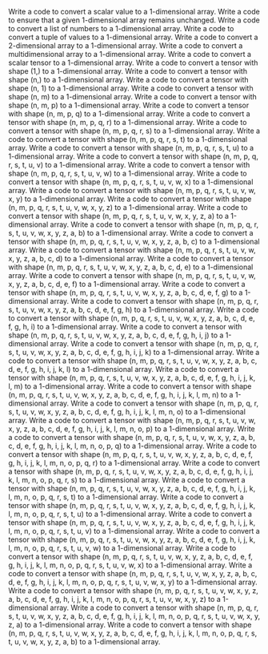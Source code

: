 Write a code to convert a scalar value to a 1-dimensional array.
Write a code to ensure that a given 1-dimensional array remains unchanged.
Write a code to convert a list of numbers to a 1-dimensional array.
Write a code to convert a tuple of values to a 1-dimensional array.
Write a code to convert a 2-dimensional array to a 1-dimensional array.
Write a code to convert a multidimensional array to a 1-dimensional array.
Write a code to convert a scalar tensor to a 1-dimensional array.
Write a code to convert a tensor with shape (1,) to a 1-dimensional array.
Write a code to convert a tensor with shape (n,) to a 1-dimensional array.
Write a code to convert a tensor with shape (n, 1) to a 1-dimensional array.
Write a code to convert a tensor with shape (n, m) to a 1-dimensional array.
Write a code to convert a tensor with shape (n, m, p) to a 1-dimensional array.
Write a code to convert a tensor with shape (n, m, p, q) to a 1-dimensional array.
Write a code to convert a tensor with shape (n, m, p, q, r) to a 1-dimensional array.
Write a code to convert a tensor with shape (n, m, p, q, r, s) to a 1-dimensional array.
Write a code to convert a tensor with shape (n, m, p, q, r, s, t) to a 1-dimensional array.
Write a code to convert a tensor with shape (n, m, p, q, r, s, t, u) to a 1-dimensional array.
Write a code to convert a tensor with shape (n, m, p, q, r, s, t, u, v) to a 1-dimensional array.
Write a code to convert a tensor with shape (n, m, p, q, r, s, t, u, v, w) to a 1-dimensional array.
Write a code to convert a tensor with shape (n, m, p, q, r, s, t, u, v, w, x) to a 1-dimensional array.
Write a code to convert a tensor with shape (n, m, p, q, r, s, t, u, v, w, x, y) to a 1-dimensional array.
Write a code to convert a tensor with shape (n, m, p, q, r, s, t, u, v, w, x, y, z) to a 1-dimensional array.
Write a code to convert a tensor with shape (n, m, p, q, r, s, t, u, v, w, x, y, z, a) to a 1-dimensional array.
Write a code to convert a tensor with shape (n, m, p, q, r, s, t, u, v, w, x, y, z, a, b) to a 1-dimensional array.
Write a code to convert a tensor with shape (n, m, p, q, r, s, t, u, v, w, x, y, z, a, b, c) to a 1-dimensional array.
Write a code to convert a tensor with shape (n, m, p, q, r, s, t, u, v, w, x, y, z, a, b, c, d) to a 1-dimensional array.
Write a code to convert a tensor with shape (n, m, p, q, r, s, t, u, v, w, x, y, z, a, b, c, d, e) to a 1-dimensional array.
Write a code to convert a tensor with shape (n, m, p, q, r, s, t, u, v, w, x, y, z, a, b, c, d, e, f) to a 1-dimensional array.
Write a code to convert a tensor with shape (n, m, p, q, r, s, t, u, v, w, x, y, z, a, b, c, d, e, f, g) to a 1-dimensional array.
Write a code to convert a tensor with shape (n, m, p, q, r, s, t, u, v, w, x, y, z, a, b, c, d, e, f, g, h) to a 1-dimensional array.
Write a code to convert a tensor with shape (n, m, p, q, r, s, t, u, v, w, x, y, z, a, b, c, d, e, f, g, h, i) to a 1-dimensional array.
Write a code to convert a tensor with shape (n, m, p, q, r, s, t, u, v, w, x, y, z, a, b, c, d, e, f, g, h, i, j) to a 1-dimensional array.
Write a code to convert a tensor with shape (n, m, p, q, r, s, t, u, v, w, x, y, z, a, b, c, d, e, f, g, h, i, j, k) to a 1-dimensional array.
Write a code to convert a tensor with shape (n, m, p, q, r, s, t, u, v, w, x, y, z, a, b, c, d, e, f, g, h, i, j, k, l) to a 1-dimensional array.
Write a code to convert a tensor with shape (n, m, p, q, r, s, t, u, v, w, x, y, z, a, b, c, d, e, f, g, h, i, j, k, l, m) to a 1-dimensional array.
Write a code to convert a tensor with shape (n, m, p, q, r, s, t, u, v, w, x, y, z, a, b, c, d, e, f, g, h, i, j, k, l, m, n) to a 1-dimensional array.
Write a code to convert a tensor with shape (n, m, p, q, r, s, t, u, v, w, x, y, z, a, b, c, d, e, f, g, h, i, j, k, l, m, n, o) to a 1-dimensional array.
Write a code to convert a tensor with shape (n, m, p, q, r, s, t, u, v, w, x, y, z, a, b, c, d, e, f, g, h, i, j, k, l, m, n, o, p) to a 1-dimensional array.
Write a code to convert a tensor with shape (n, m, p, q, r, s, t, u, v, w, x, y, z, a, b, c, d, e, f, g, h, i, j, k, l, m, n, o, p, q) to a 1-dimensional array.
Write a code to convert a tensor with shape (n, m, p, q, r, s, t, u, v, w, x, y, z, a, b, c, d, e, f, g, h, i, j, k, l, m, n, o, p, q, r) to a 1-dimensional array.
Write a code to convert a tensor with shape (n, m, p, q, r, s, t, u, v, w, x, y, z, a, b, c, d, e, f, g, h, i, j, k, l, m, n, o, p, q, r, s) to a 1-dimensional array.
Write a code to convert a tensor with shape (n, m, p, q, r, s, t, u, v, w, x, y, z, a, b, c, d, e, f, g, h, i, j, k, l, m, n, o, p, q, r, s, t) to a 1-dimensional array.
Write a code to convert a tensor with shape (n, m, p, q, r, s, t, u, v, w, x, y, z, a, b, c, d, e, f, g, h, i, j, k, l, m, n, o, p, q, r, s, t, u) to a 1-dimensional array.
Write a code to convert a tensor with shape (n, m, p, q, r, s, t, u, v, w, x, y, z, a, b, c, d, e, f, g, h, i, j, k, l, m, n, o, p, q, r, s, t, u, v) to a 1-dimensional array.
Write a code to convert a tensor with shape (n, m, p, q, r, s, t, u, v, w, x, y, z, a, b, c, d, e, f, g, h, i, j, k, l, m, n, o, p, q, r, s, t, u, v, w) to a 1-dimensional array.
Write a code to convert a tensor with shape (n, m, p, q, r, s, t, u, v, w, x, y, z, a, b, c, d, e, f, g, h, i, j, k, l, m, n, o, p, q, r, s, t, u, v, w, x) to a 1-dimensional array.
Write a code to convert a tensor with shape (n, m, p, q, r, s, t, u, v, w, x, y, z, a, b, c, d, e, f, g, h, i, j, k, l, m, n, o, p, q, r, s, t, u, v, w, x, y) to a 1-dimensional array.
Write a code to convert a tensor with shape (n, m, p, q, r, s, t, u, v, w, x, y, z, a, b, c, d, e, f, g, h, i, j, k, l, m, n, o, p, q, r, s, t, u, v, w, x, y, z) to a 1-dimensional array.
Write a code to convert a tensor with shape (n, m, p, q, r, s, t, u, v, w, x, y, z, a, b, c, d, e, f, g, h, i, j, k, l, m, n, o, p, q, r, s, t, u, v, w, x, y, z, a) to a 1-dimensional array.
Write a code to convert a tensor with shape (n, m, p, q, r, s, t, u, v, w, x, y, z, a, b, c, d, e, f, g, h, i, j, k, l, m, n, o, p, q, r, s, t, u, v, w, x, y, z, a, b) to a 1-dimensional array.